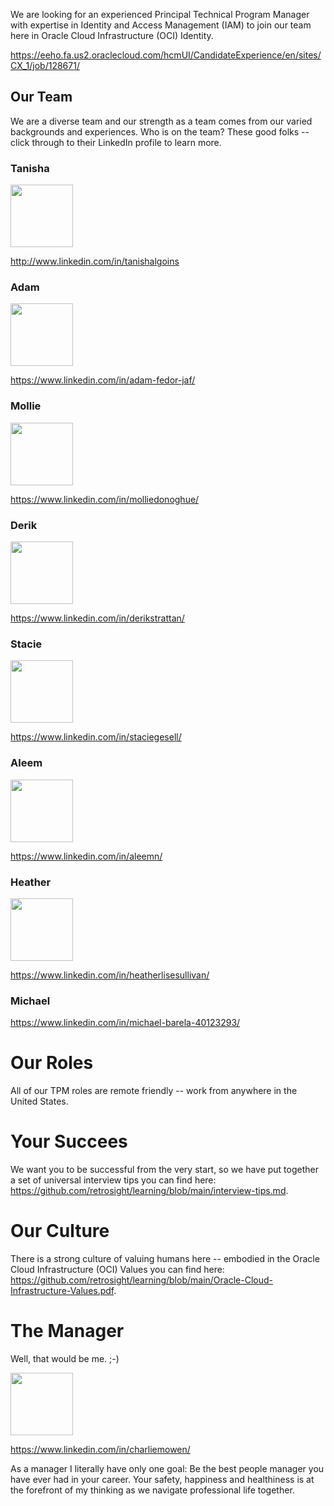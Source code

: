 We are looking for an experienced Principal Technical Program Manager with expertise in Identity and Access Management (IAM) to join our team here in Oracle Cloud Infrastructure (OCI) Identity.

https://eeho.fa.us2.oraclecloud.com/hcmUI/CandidateExperience/en/sites/CX_1/job/128671/

## Our Team

We are a diverse team and our strength as a team comes from our varied backgrounds and experiences. Who is on the team? These good folks -- click through to their LinkedIn profile to learn more.

### Tanisha

<img src="https://media-exp1.licdn.com/dms/image/C4D03AQGo8-xKsx4N6w/profile-displayphoto-shrink_800_800/0/1612358370621?e=1641427200&v=beta&t=WqdlP5DL_JI0EYg8jedx1hfF54HsPQIXLoORhGSOeDw" width="100px">

http://www.linkedin.com/in/tanishalgoins

### Adam

<img src="https://media-exp1.licdn.com/dms/image/C5603AQGsfxcHblppWg/profile-displayphoto-shrink_800_800/0/1520809734987?e=1641427200&v=beta&t=3_OnFY_gSy2YPQuVdHLkyLWSc1Jm2GuW82EDM-Rhaig" width="100px">

https://www.linkedin.com/in/adam-fedor-jaf/

### Mollie

<img src="https://media-exp1.licdn.com/dms/image/C5603AQEjGzdQvpr8fg/profile-displayphoto-shrink_800_800/0/1635359161189?e=1641427200&v=beta&t=QkZ6BX8P2pE995H7_shSgqvsgz_iwtmmFdVeWh9g_kc" width="100px">

https://www.linkedin.com/in/molliedonoghue/

### Derik

<img src="https://media-exp1.licdn.com/dms/image/C5603AQG8u3qs1iMyiQ/profile-displayphoto-shrink_800_800/0/1583783755254?e=1641427200&v=beta&t=UJqj1S_YjB0y2LnIPAPV8nwEAByVNjADjPD6jN2Q68U" width="100px">

https://www.linkedin.com/in/derikstrattan/

### Stacie

<img src="https://media-exp1.licdn.com/dms/image/C5603AQEWuZ_8j-KqQg/profile-displayphoto-shrink_800_800/0/1580271984949?e=1641427200&v=beta&t=DKJ2T-xVTAkBVtL_KonipWTjyry_7IuyO-5dbrQxGpk" width="100px">

https://www.linkedin.com/in/staciegesell/

### Aleem

<img src="https://media-exp1.licdn.com/dms/image/C5603AQEnIm2eCR4S9Q/profile-displayphoto-shrink_800_800/0/1592247907590?e=1641427200&v=beta&t=eTGPNaGq1x3YsaxeD1inTpbSyd_qd8NUY77TPZVVI-c" width="100px">

https://www.linkedin.com/in/aleemn/

### Heather

<img src="https://media-exp1.licdn.com/dms/image/C4E03AQHdCxVOBQjYrQ/profile-displayphoto-shrink_800_800/0/1566858865675?e=1641427200&v=beta&t=5mSADD0eP5eX8zdmShrNzyYoufvmL1kSrOdWJENOI8Q" width="100px">

https://www.linkedin.com/in/heatherlisesullivan/

### Michael

https://www.linkedin.com/in/michael-barela-40123293/

# Our Roles

All of our TPM roles are remote friendly -- work from anywhere in the United States.

# Your Succees

We want you to be successful from the very start, so we have put together a set of universal interview tips you can find here: https://github.com/retrosight/learning/blob/main/interview-tips.md.

# Our Culture

There is a strong culture of valuing humans here -- embodied in the Oracle Cloud Infrastructure (OCI) Values you can find here: https://github.com/retrosight/learning/blob/main/Oracle-Cloud-Infrastructure-Values.pdf.

# The Manager

Well, that would be me. ;-)

<img src="https://media-exp1.licdn.com/dms/image/C4E03AQEAdD_OkM2ujw/profile-displayphoto-shrink_800_800/0/1517677072798?e=1641427200&v=beta&t=uLUPusFZASpTEDf9EpdS3DUBmd4bBzlHZluLEIZLRXk" width="100px">

https://www.linkedin.com/in/charliemowen/

As a manager I literally have only one goal: Be the best people manager you have ever had in your career. Your safety, happiness and healthiness is at the forefront of my thinking as we navigate professional life together.
